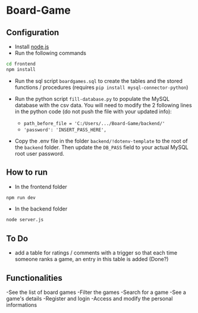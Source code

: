 # Board-Game


## Configuration
- Install [node.js](https://nodejs.org/dist/v22.14.0/node-v22.14.0-x64.msi)
- Run the following commands

```bash
cd frontend
npm install
```

- Run the sql script ```boardgames.sql``` to create the tables and the stored functions / procedures (requires ```pip install mysql-connector-python```)
- Run the python script ```fill-database.py``` to populate the MySQL database with the csv data. You will need to modify the 2 following lines in the python code (do not push the file with your updated info): 
  - ```path_before_file = 'C:/Users/.../Board-Game/backend/'```
  - ```'password': 'INSERT_PASS_HERE',```

- Copy the .env file in the folder ```backend/!dotenv-template``` to the root of the ```backend``` folder. Then update the ```DB_PASS``` field to your actual MySQL root user password.


## How to run
- In the frontend folder

```bash
npm run dev
```

- In the backend folder

```bash
node server.js
```


## To Do

- add a table for ratings / comments with a trigger so that each time someone ranks a game, an entry in this table is added (Done?)

## Functionalities
-See the list of board games
-Filter the games
-Search for a game
-See a game's details
-Register and login
-Access and modify the personal informations
